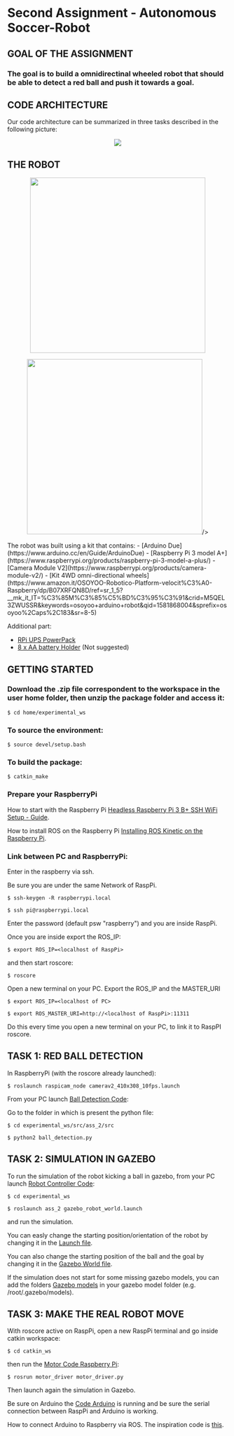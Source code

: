 # Second Assignment - Autonomous Soccer-Robot

## GOAL OF THE ASSIGNMENT
### The goal is to build a omnidirectinal wheeled robot that should be able to detect a red ball and push it towards a goal.

## CODE ARCHITECTURE
Our code architecture can be summarized in three tasks described in the following picture:
<p align="center">
 <img src="ExRob Diagram.png"/>
</p>

## THE ROBOT
<p align="center">
 <img src="up_view.jpg" width="400"/>
</p>
<p align="center">
 <img src="front_view.jpg" width="400"/>/>
</p>
The robot was built using a kit that contains:
- [Arduino Due](https://www.arduino.cc/en/Guide/ArduinoDue)
- [Raspberry Pi 3 model A+](https://www.raspberrypi.org/products/raspberry-pi-3-model-a-plus/)
- [Camera Module V2](https://www.raspberrypi.org/products/camera-module-v2/)
- [Kit 4WD omni-directional wheels](https://www.amazon.it/OSOYOO-Robotico-Platform-velocit%C3%A0-Raspberry/dp/B07XRFQN8D/ref=sr_1_5?__mk_it_IT=%C3%85M%C3%85%C5%BD%C3%95%C3%91&crid=M5QEL3ZWUSSR&keywords=osoyoo+arduino+robot&qid=1581868004&sprefix=osoyoo%2Caps%2C183&sr=8-5)

Additional part:
- [RPi UPS PowerPack](https://www.amazon.it/UNIROI-Espansione-Raspberry-Ufficiale-Aggiornata/dp/B07KWTS638/ref=sr_1_2?__mk_it_IT=%C3%85M%C3%85%C5%BD%C3%95%C3%91&keywords=rasp+powerpack&qid=1581868110&sr=8-2)
- [8 x AA battery Holder](https://www.amazon.it/interruttore-Arduinos-solenoidi-coperchio-resistente/dp/B07BY3ZDDL/ref=sr_1_7?__mk_it_IT=%C3%85M%C3%85%C5%BD%C3%95%C3%91&keywords=pack+8+pile+stilo&qid=1581868190&sr=8-7) (Not suggested)
## GETTING STARTED
### Download the .zip file correspondent to the workspace in the user home folder, then unzip the package folder and access it:
```
$ cd home/experimental_ws
```

### To source the environment:
```
$ source devel/setup.bash
```

### To build the package:
```
$ catkin_make
```
### Prepare your RaspberryPi
How to start with the Raspberry Pi [Headless Raspberry Pi 3 B+ SSH WiFi Setup - Guide](https://desertbot.io/blog/headless-raspberry-pi-3-bplus-ssh-wifi-setup).

How to install ROS on the Raspberry Pi [Installing ROS Kinetic on the Raspberry Pi](http://wiki.ros.org/ROSberryPi/Installing%20ROS%20Kinetic%20on%20the%20Raspberry%20Pi).

### Link between PC and RaspberryPi:
Enter in the raspberry via ssh.

Be sure you are under the same Network of RaspPi.
```
$ ssh-keygen -R raspberrypi.local
```
```
$ ssh pi@raspberrypi.local
```

Enter the password (default psw "raspberry") and you are inside RaspPi.

Once you are inside export the ROS_IP:
```
$ export ROS_IP=<localhost of RaspPi>
```
and then start roscore:
```
$ roscore
```
Open a new terminal on your PC.
Export the ROS_IP and the MASTER_URI
```
$ export ROS_IP=<localhost of PC>
```
```
$ export ROS_MASTER_URI=http://<localhost of RaspPi>:11311
```
Do this every time you open a new terminal on your PC, to link it to RaspPI roscore.

## TASK 1: RED BALL DETECTION
In RaspberryPi (with the roscore already launched):
```
$ roslaunch raspicam_node camerav2_410x308_10fps.launch
```

From your PC launch [Ball Detection Code](https://github.com/francescacanale/experimental_ws/blob/master/src/ass_2/src/ball_detection.py):

Go to the folder in which is present the python file:
```
$ cd experimental_ws/src/ass_2/src
```
```
$ python2 ball_detection.py
```

## TASK 2: SIMULATION IN GAZEBO
To run the simulation of the robot kicking a ball in gazebo, from your PC launch [Robot Controller Code](https://github.com/francescacanale/experimental_ws/blob/master/src/ass_2/src/controller_node.cpp):
```
$ cd experimental_ws
```
```
$ roslaunch ass_2 gazebo_robot_world.launch
```
and run the simulation.

You can easly change the starting position/orientation of the robot by changing it in the [Launch file](https://github.com/francescacanale/experimental_ws/blob/master/src/ass_2/launch/gazebo_robot_world.launch).

You can also change the starting position of the ball and the goal by changing it in the [Gazebo World file](https://github.com/francescacanale/experimental_ws/blob/master/src/crestino_gazebo/worlds/crestino.world).

If the simulation does not start for some missing gazebo models, you can add the folders [Gazebo models](https://github.com/francescacanale/experimental_ws/blob/master/src/crestino_gazebo/models) in your gazebo model folder (e.g. /root/.gazebo/models).

## TASK 3: MAKE THE REAL ROBOT MOVE
With roscore active on RaspPi, open a new RaspPi terminal and go inside catkin workspace:
```
$ cd catkin_ws
```
then run the [Motor Code Raspberry Pi](https://github.com/francescacanale/experimental_ws/blob/master/src/ass_2/motor_driver/scripts/motor_driver.py):
```
$ rosrun motor_driver motor_driver.py
```
Then launch again the simulation in Gazebo.

Be sure on Arduino the [Code Arduino](https://github.com/francescacanale/experimental_ws/blob/master/src/ass_2/arduino_motors/motor_driver/motor_driver.ino) is running and be sure the serial connection between RaspPi and Arduino is working.

How to connect Arduino to Raspberry via ROS.
The inspiration code is [this](https://github.com/mktk1117/six_wheel_robot/wiki/Make-a-ROS-package-to-communicate-with-Arduino-to-control-motors).


